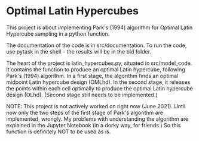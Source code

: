 # Optimal Latin Hypercubes
This project is about implementing Park's (1994) algorithm for Optimal Latin Hypercube
sampling in a python function.

The documentation of the code is in src/documentation. To run the code, use pytask
in the shell – the results will be in the bld folder.

The heart of the project is latin_hypercubes.py, situated in src/model_code. It contains
the function to produce an optimal Latin hypercube, following Park's (1994) algorithm.
In a first stage, the algorithm finds an optimal midpoint Latin hypercube design (OMLhd).
In the second stage, it releases the points within each cell optimally to produce the
optimal Latin hypercube design (OLhd). (Second stage still needs to be implemented.)

NOTE: This project is not actively worked on right now (June 2021). Until now only the 
two steps of the first stage of Park's algorithm are implemented, wrongly. My problems
with understanding the algorithm are explained in the Jupyter Notebook (in a dorky way,
for friends.) So this function is definitely NOT to be used as is.
